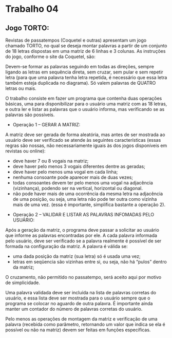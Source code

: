# Trabalho 04

## Jogo TORTO:

Revistas de passatempos (Coquetel e outras) apresentam um jogo chamado TORTO, no qual se deseja montar palavras a partir de um conjunto de 18 letras dispostas em uma matriz de 6 linhas e 3 colunas. As instruções do jogo, conforme o site da Coquetel, são:

Devem-se formar as palavras seguindo em todas as direções, sempre ligando as letras em sequência direta, sem cruzar, sem
pular e sem repetir letra (para que uma palavra tenha letra repetida, é necessário que essa letra também esteja duplicada no
diagrama). Só valem palavras de QUATRO letras ou mais.

O trabalho consiste em fazer um programa que contenha duas operações básicas, uma para disponibilizar para o usuário uma matriz com as 18 letras, e outra ler e listar as palavras que o usuário informa, mas verificando se as palavras são possíveis.

* Operação 1 – GERAR A MATRIZ:

A matriz deve ser gerada de forma aleatória, mas antes de ser mostrada ao usuário deve ser verificado se atende às seguintes características (essas regras são nossas, não necessariamente iguais às dos jogos disponíveis em revistas ou online):
- deve haver 7 ou 8 vogais na matriz;
- deve haver pelo menos 3 vogais diferentes dentre as geradas;
- deve haver pelo menos uma vogal em cada linha;
- nenhuma consoante pode aparecer mais de duas vezes;
- todas consoantes devem ter pelo menos uma vogal na adjacência (vizinhança), podendo ser na vertical, horizontal ou diagonal.
- não pode haver mais de uma ocorrência da mesma letra na adjacência de uma posição, ou seja, uma letra não pode ter outra como vizinha mais de uma vez. (essa é importante, simplifica bastante a operação 2).

* Operação 2 – VALIDAR E LISTAR AS PALAVRAS INFOMADAS PELO USUÁRIO:

Após a geração da matriz, o programa deve passar a solicitar ao usuário que informe as palavras encontradas por ele. A cada palavra informada pelo usuário, deve ser verificado se a palavra realmente é possível de ser formada na configuração da matriz. A palavra é válida se:
- uma dada posição da matriz (sua letra) só é usada uma vez;
- letras em seqüencia são vizinhas entre si, ou seja, não há “pulos” dentro da matriz;

O cruzamento, não permitido no passatempo, será aceito aqui por motivo de simplicidade.

Uma palavra validada deve ser incluída na lista de palavras corretas do usuário, e essa lista deve ser mostrada para o usuário sempre que o programa se colocar no aguardo de outra palavra. É importante ainda manter um contador do número de palavras corretas do usuário. 

Pelo menos as operações de montagem da matriz e verificação de uma palavra (recebida como parâmetro, retornando um valor que indica se ela é possível ou não na matriz) devem ser feitas em funções específicas. 
